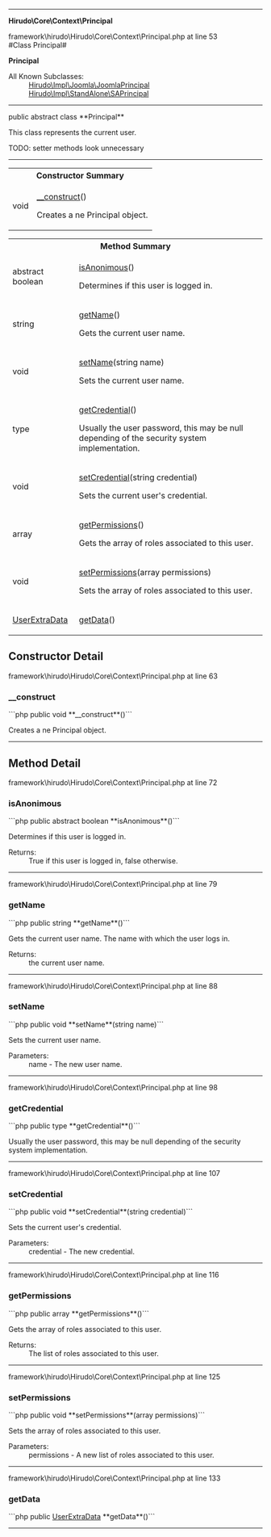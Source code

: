 - - -

**Hirudo\Core\Context\Principal**
<div class="location">framework\hirudo\Hirudo\Core\Context\Principal.php at line 53</div>
#Class Principal#

**Principal**


<dl>
<dt>All Known Subclasses:</dt>
<dd><a href="https://github.com/JeyDotC/Hirudo-docs/blob/master/hirudo/impl/joomla/joomlaprincipal.html">Hirudo\Impl\Joomla\JoomlaPrincipal</a> <a href="https://github.com/JeyDotC/Hirudo-docs/blob/master/hirudo/impl/standalone/saprincipal.html">Hirudo\Impl\StandAlone\SAPrincipal</a> </dd>
</dl>

- - -

<p class="signature">public abstract  class **Principal**</p>

<div class="comment" id="overview_description"><p>This class represents the current user.</p><p>TODO: setter methods look unnecessary</p></div>

- - -

<table id="summary_constructor">
<tr><th colspan="2">Constructor Summary</th></tr>
<tr>
<td class="type"> void</td>
<td class="description"><p class="name"><a href="#__construct">__construct</a>()</p><p class="description">Creates a ne Principal object.</p></td>
</tr>
</table>

<table id="summary_method">
<tr><th colspan="2">Method Summary</th></tr>
<tr>
<td class="type">abstract  boolean</td>
<td class="description"><p class="name"><a href="#isAnonimous">isAnonimous</a>()</p><p class="description">Determines if this user is logged in.</p></td>
</tr>
<tr>
<td class="type"> string</td>
<td class="description"><p class="name"><a href="#getName">getName</a>()</p><p class="description">Gets the current user name. </p></td>
</tr>
<tr>
<td class="type"> void</td>
<td class="description"><p class="name"><a href="#setName">setName</a>(string name)</p><p class="description">Sets the current user name.</p></td>
</tr>
<tr>
<td class="type"> type</td>
<td class="description"><p class="name"><a href="#getCredential">getCredential</a>()</p><p class="description">Usually the user password, this may be null depending of the security
system implementation.</p></td>
</tr>
<tr>
<td class="type"> void</td>
<td class="description"><p class="name"><a href="#setCredential">setCredential</a>(string credential)</p><p class="description">Sets the current user's credential.</p></td>
</tr>
<tr>
<td class="type"> array</td>
<td class="description"><p class="name"><a href="#getPermissions">getPermissions</a>()</p><p class="description">Gets the array of roles associated to this user.</p></td>
</tr>
<tr>
<td class="type"> void</td>
<td class="description"><p class="name"><a href="#setPermissions">setPermissions</a>(array permissions)</p><p class="description">Sets the array of roles associated to this user.</p></td>
</tr>
<tr>
<td class="type"> <a href="../../../hirudo/core/context/userextradata.html">UserExtraData</a></td>
<td class="description"><p class="name"><a href="#getData">getData</a>()</p><p class="description"></p></td>
</tr>
</table>

<h2 id="detail_method">Constructor Detail</h2>
<div class="location">framework\hirudo\Hirudo\Core\Context\Principal.php at line 63</div>
<h3 id="__construct()">__construct</h3>
```php
public  void **__construct**()```
<div class="details">
<p>Creates a ne Principal object.</p></div>

- - -

<h2 id="detail_method">Method Detail</h2>
<div class="location">framework\hirudo\Hirudo\Core\Context\Principal.php at line 72</div>
<h3 id="isAnonimous()">isAnonimous</h3>
```php
public abstract  boolean **isAnonimous**()```
<div class="details">
<p>Determines if this user is logged in.</p><dl>
<dt>Returns:</dt>
<dd>True if this user is logged in, false otherwise.</dd>
</dl>
</div>

- - -

<div class="location">framework\hirudo\Hirudo\Core\Context\Principal.php at line 79</div>
<h3 id="getName()">getName</h3>
```php
public  string **getName**()```
<div class="details">
<p>Gets the current user name. The name with which the user logs in.</p><dl>
<dt>Returns:</dt>
<dd>the current user name.</dd>
</dl>
</div>

- - -

<div class="location">framework\hirudo\Hirudo\Core\Context\Principal.php at line 88</div>
<h3 id="setName()">setName</h3>
```php
public  void **setName**(string name)```
<div class="details">
<p>Sets the current user name.</p><dl>
<dt>Parameters:</dt>
<dd>name - The new user name.</dd>
</dl>
</div>

- - -

<div class="location">framework\hirudo\Hirudo\Core\Context\Principal.php at line 98</div>
<h3 id="getCredential()">getCredential</h3>
```php
public  type **getCredential**()```
<div class="details">
<p>Usually the user password, this may be null depending of the security
system implementation.</p></div>

- - -

<div class="location">framework\hirudo\Hirudo\Core\Context\Principal.php at line 107</div>
<h3 id="setCredential()">setCredential</h3>
```php
public  void **setCredential**(string credential)```
<div class="details">
<p>Sets the current user's credential.</p><dl>
<dt>Parameters:</dt>
<dd>credential - The new credential.</dd>
</dl>
</div>

- - -

<div class="location">framework\hirudo\Hirudo\Core\Context\Principal.php at line 116</div>
<h3 id="getPermissions()">getPermissions</h3>
```php
public  array **getPermissions**()```
<div class="details">
<p>Gets the array of roles associated to this user.</p><dl>
<dt>Returns:</dt>
<dd>The list of roles associated to this user.</dd>
</dl>
</div>

- - -

<div class="location">framework\hirudo\Hirudo\Core\Context\Principal.php at line 125</div>
<h3 id="setPermissions()">setPermissions</h3>
```php
public  void **setPermissions**(array permissions)```
<div class="details">
<p>Sets the array of roles associated to this user.</p><dl>
<dt>Parameters:</dt>
<dd>permissions - A new list of roles associated to this user.</dd>
</dl>
</div>

- - -

<div class="location">framework\hirudo\Hirudo\Core\Context\Principal.php at line 133</div>
<h3 id="getData()">getData</h3>
```php
public  <a href="../../../hirudo/core/context/userextradata.html">UserExtraData</a> **getData**()```
<div class="details">
<p></p></div>

- - -

